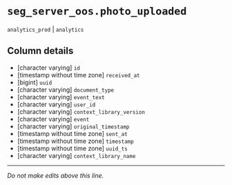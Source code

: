 # `seg_server_oos.photo_uploaded`
`analytics_prod` | `analytics`

## Column details
* [character varying] `id`
* [timestamp without time zone] `received_at`
* [bigint]    `uuid`
* [character varying] `document_type`
* [character varying] `event_text`
* [character varying] `user_id`
* [character varying] `context_library_version`
* [character varying] `event`
* [character varying] `original_timestamp`
* [timestamp without time zone] `sent_at`
* [timestamp without time zone] `timestamp`
* [timestamp without time zone] `uuid_ts`
* [character varying] `context_library_name`

-------------------------------------------------------------------------------
*Do not make edits above this line.*
